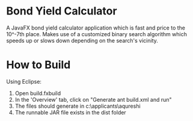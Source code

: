 # Bond Yield Calculator
A JavaFX bond yield calculator application which is fast and price to the 10^-7th place. Makes use of a customized binary search algorithm which speeds up or slows down depending on the search's vicinity.

# How to Build
Using Eclipse:
1. Open build.fxbuild
2. In the 'Overview' tab, click on "Generate ant build.xml and run"
3. The files should generate in c:\applicants\aqureshi
4. The runnable JAR file exists in the dist folder
